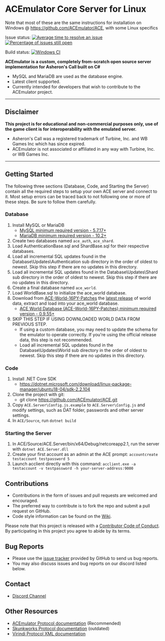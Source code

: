 # ACEmulator Core Server for Linux

Note that most of these are the same instructions for installation on Windows @ https://github.com/ACEmulator/ACE, with some Linux specifics

Issue status: [![Average time to resolve an issue](http://isitmaintained.com/badge/resolution/ACEmulator/ACE.svg)](http://isitmaintained.com/project/ACEmulator/ACE "Average time to resolve an issue")
[![Percentage of issues still open](http://isitmaintained.com/badge/open/ACEmulator/ACE.svg)](http://isitmaintained.com/project/ACEmulator/ACE "Percentage of issues still open")

Build status: [![Windows CI](https://ci.appveyor.com/api/projects/status/rqebda31cgu8u59w/branch/master?svg=true)](https://ci.appveyor.com/project/LtRipley36706/ace)

**ACEmulator is a custom, completely from-scratch open source server implementation for Asheron's Call built on C#**
 * MySQL and MariaDB are used as the database engine.
 * Latest client supported.
 * Currently intended for developers that wish to contribute to the ACEmulator project.

***
## Disclaimer
**This project is for educational and non-commercial purposes only, use of the game client is for interoperability with the emulated server.**
- Asheron's Call was a registered trademark of Turbine, Inc. and WB Games Inc which has since expired.
- ACEmulator is not associated or affiliated in any way with Turbine, Inc. or WB Games Inc.
***

## Getting Started
The following three sections (Database, Code, and Starting the Server) contain all the required steps to setup your own ACE server and connect to it. Most setup errors can be traced back to not following one or more of these steps. Be sure to follow them carefully.

### Database
1. Install MySQL or MariaDB
   * [MySQL minimum required version - 5.7.17+](https://dev.mysql.com/downloads/windows/installer/5.7.html)
   * [MariaDB minimum required version - 10.2+](https://mariadb.org/download/)
2. Create two databases named `ace_auth`, `ace_shard`.
3. Load AuthenticationBase.sql and ShardBase.sql for their respective databases. 
4. Load all incremental SQL updates found in the Database\Updates\Authentication sub directory in the order of oldest to newest. Skip this step if there are no updates in this directory.
5. Load all incremental SQL updates found in the Database\Updates\Shard sub directory in the order of oldest to newest. Skip this step if there are no updates in this directory.
6. Create a final database named `ace_world`.
7. Load WorldBase.sql to initialize the ace_world database. 
8. Download from [ACE-World-16PY-Patches](https://github.com/ACEmulator/ACE-World-16PY-Patches) the [latest release](https://github.com/ACEmulator/ACE-World-16PY-Patches/releases/latest) of world data, extract and load into your ace_world database.
   * [ACE World Database (ACE-World-16PY-Patches) minimum required version - 0.9.55+](https://github.com/ACEmulator/ACE-World-16PY-Patches/releases/latest)
9. SKIP THIS STEP IF USING DOWNLOADED WORLD DATA FROM PREVIOUS STEP.
   * If using a custom database, you may need to update the schema for the emulator to operate correctly. If you're using the official release data, this step is not recommended.
   * Load all incremental SQL updates found in the Database\Updates\World sub directory in the order of oldest to newest. Skip this step if there are no updates in this directory.


### Code
1. Install .NET Core SDK
   * https://dotnet.microsoft.com/download/linux-package-manager/ubuntu18-04/sdk-2.2.104
2. Clone the project with git:
   * git clone https://github.com/ACEmulator/ACE.git
3. Copy `ACE.Server\Config.js.example` to `ACE.Server\Config.js` and modify settings, such as DAT folder, passwords and other server settings.
4. In `ACE/Source`, run `dotnet build`


### Starting the Server
1. In ACE/Source/ACE.Server/bin/x64/Debug/netcoreapp2.1, run the server with `dotnet ACE.Server.dll`
2. Create your first account as an admin at the ACE prompt: `accountcreate testaccount testpassword 5`
3. Launch acclient directly with this command: `acclient.exe -a testaccount -v testpassword -h your-server-address:9000`




## Contributions

* Contributions in the form of issues and pull requests are welcomed and encouraged.
* The preferred way to contribute is to fork the repo and submit a pull request on GitHub.
* Code style information can be found on the [Wiki](https://github.com/ACEmulator/ACE/wiki/Code-Style).

Please note that this project is released with a [Contributor Code of Conduct](https://github.com/ACEmulator/ACE/blob/master/CODE_OF_CONDUCT.md). By participating in this project you agree to abide by its terms.

## Bug Reports

* Please use the [issue tracker](https://github.com/ACEmulator/ACE/issues) provided by GitHub to send us bug reports.
* You may also discuss issues and bug reports on our discord listed below.

## Contact

- [Discord Channel](https://discord.gg/C2WzhP9)

## Other Resources
* [ACEmulator Protocol documentation](https://acemulator.github.io/protocol/) (Recommended)
* [Skunkworks Protocol documentation](http://skunkworks.sourceforge.net/protocol/Protocol.php) (outdated)
* [Virindi Protocol XML documentation](http://www.virindi.net/junk/messages_annotated_final.xml)
